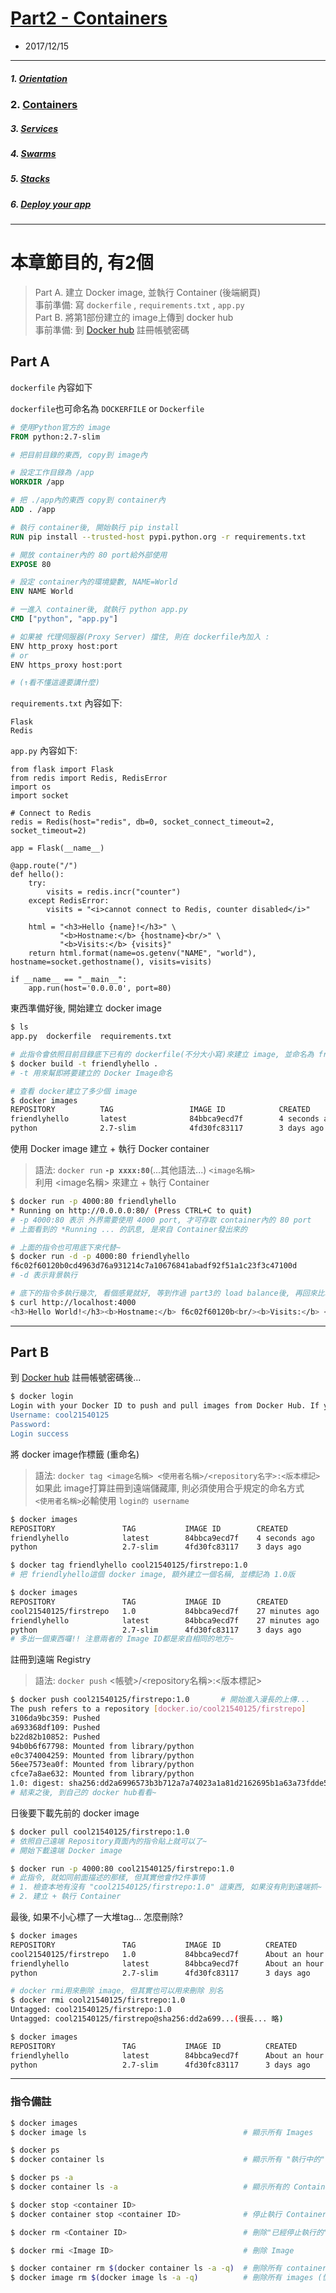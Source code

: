 # [Part2 - Containers](https://docs.docker.com/v17.09/get-started/part2/)
- 2017/12/15

---
##### 1. [Orientation ](./part1.orientation.md)
### 2. [Containers](./part2.containers.md)
##### 3. [Services](./part3.services.md)
##### 4. [Swarms](./part4.swarm.md)
##### 5. [Stacks](./part5.stacks.md) 
##### 6. [Deploy your app](./part6.deploy.md)

---

#  本章節目的, 有2個<br />
> Part A. 建立 Docker image, 並執行 Container (後端網頁) <br />
  事前準備: 寫 `dockerfile` , `requirements.txt` , `app.py`<br />
> Part B. 將第1部份建立的 image上傳到 docker hub <br />
  事前準備: 到 [Docker hub](https://hub.docker.com/) 註冊帳號密碼

## Part A

`dockerfile` 內容如下

`dockerfile`也可命名為 `DOCKERFILE` or `Dockerfile`

```dockerfile
# 使用Python官方的 image
FROM python:2.7-slim

# 把目前目錄的東西, copy到 image內

# 設定工作目錄為 /app
WORKDIR /app

# 把 ./app內的東西 copy到 container內
ADD . /app

# 執行 container後, 開始執行 pip install
RUN pip install --trusted-host pypi.python.org -r requirements.txt

# 開放 container內的 80 port給外部使用
EXPOSE 80

# 設定 container內的環境變數, NAME=World
ENV NAME World

# 一進入 container後, 就執行 python app.py
CMD ["python", "app.py"]
```


```sh
# 如果被 代理伺服器(Proxy Server) 擋住, 則在 dockerfile內加入 :
ENV http_proxy host:port
# or
ENV https_proxy host:port

# (↑看不懂這邊要講什麼)
```

`requirements.txt` 內容如下:
```
Flask
Redis
```

`app.py` 內容如下:
```
from flask import Flask
from redis import Redis, RedisError
import os
import socket

# Connect to Redis
redis = Redis(host="redis", db=0, socket_connect_timeout=2, socket_timeout=2)

app = Flask(__name__)

@app.route("/")
def hello():
    try:
        visits = redis.incr("counter")
    except RedisError:
        visits = "<i>cannot connect to Redis, counter disabled</i>"

    html = "<h3>Hello {name}!</h3>" \
           "<b>Hostname:</b> {hostname}<br/>" \
           "<b>Visits:</b> {visits}"
    return html.format(name=os.getenv("NAME", "world"), hostname=socket.gethostname(), visits=visits)

if __name__ == "__main__":
    app.run(host='0.0.0.0', port=80)
```

東西準備好後, 開始建立 docker image
```sh
$ ls
app.py  dockerfile  requirements.txt

# 此指令會依照目前目錄底下已有的 dockerfile(不分大小寫)來建立 image, 並命名為 friendlyhello
$ docker build -t friendlyhello .
# -t 用來幫即將要建立的 Docker Image命名

# 查看 docker建立了多少個 image
$ docker images
REPOSITORY          TAG                 IMAGE ID            CREATED             SIZE
friendlyhello       latest              84bbca9ecd7f        4 seconds ago       148MB
python              2.7-slim            4fd30fc83117        3 days ago          138MB
```

使用 Docker image 建立 + 執行 Docker container
> 語法: `docker run`  **`-p xxxx:80`**(...其他語法...) `<image名稱>` <br />
  利用 <image名稱> 來建立 + 執行 Container

```sh
$ docker run -p 4000:80 friendlyhello
* Running on http://0.0.0.0:80/ (Press CTRL+C to quit)
# -p 4000:80 表示 外界需要使用 4000 port, 才可存取 container內的 80 port
# 上面看到的 *Running ... 的訊息, 是來自 Container發出來的

# 上面的指令也可用底下來代替~
$ docker run -d -p 4000:80 friendlyhello
f6c02f60120b0cd4963d76a931214c7a10676841abadf92f51a1c23f3c47100d
# -d 表示背景執行

# 底下的指令多執行幾次, 看個感覺就好, 等到作過 part3的 load balance後, 再回來比較看看差在哪
$ curl http://localhost:4000
<h3>Hello World!</h3><b>Hostname:</b> f6c02f60120b<br/><b>Visits:</b> <i>cannot connect to Redis, counter disabled</i>
```

---

## Part B

到 [Docker hub](https://hub.docker.com/) 註冊帳號密碼後...
```sh
$ docker login
Login with your Docker ID to push and pull images from Docker Hub. If you don't have a Docker ID, head over to https://hub.docker.com to create one.
Username: cool21540125
Password: 
Login success
```

將 docker image作標籤 (重命名)
> 語法: `docker tag <image名稱> <使用者名稱>/<repository名字>:<版本標記>` <br />
  如果此 image打算註冊到遠端儲藏庫, 則必須使用合乎規定的命名方式<br />
  `<使用者名稱>`必輸使用 `login的 username`

```sh
$ docker images
REPOSITORY               TAG           IMAGE ID        CREATED           SIZE
friendlyhello            latest        84bbca9ecd7f    4 seconds ago     148MB
python                   2.7-slim      4fd30fc83117    3 days ago        138MB

$ docker tag friendlyhello cool21540125/firstrepo:1.0
# 把 friendlyhello這個 docker image, 額外建立一個名稱, 並標記為 1.0版

$ docker images
REPOSITORY               TAG           IMAGE ID        CREATED           SIZE
cool21540125/firstrepo   1.0           84bbca9ecd7f    27 minutes ago    148MB
friendlyhello            latest        84bbca9ecd7f    27 minutes ago    148MB
python                   2.7-slim      4fd30fc83117    3 days ago        138MB
# 多出一個東西囉!! 注意兩者的 Image ID都是來自相同的地方~
```

註冊到遠端 Registry
> 語法: `docker push` <帳號>/<repository名稱>:<版本標記>
```sh
$ docker push cool21540125/firstrepo:1.0       # 開始進入漫長的上傳...
The push refers to a repository [docker.io/cool21540125/firstrepo]
3106da9bc359: Pushed
a693368df109: Pushed
b22d82b10852: Pushed
94b0b6f67798: Mounted from library/python
e0c374004259: Mounted from library/python
56ee7573ea0f: Mounted from library/python
cfce7a8ae632: Mounted from library/python
1.0: digest: sha256:dd2a6996573b3b712a7a74023a1a81d2162695b1a63a73fdde5ff6fca198e500 size: 1788
# 結束之後, 到自己的 docker hub看看~
```

日後要下載先前的 docker image
```sh
$ docker pull cool21540125/firstrepo:1.0
# 依照自己遠端 Repository頁面內的指令貼上就可以了~
# 開始下載遠端 Docker image

$ docker run -p 4000:80 cool21540125/firstrepo:1.0 
# 此指令, 就如同前面描述的那樣, 但其實他會作2件事情
# 1. 檢查本地有沒有 "cool21540125/firstrepo:1.0" 這東西, 如果沒有則到遠端抓~
# 2. 建立 + 執行 Container
```

最後, 如果不小心標了一大堆tag... 怎麼刪除?
```sh
$ docker images
REPOSITORY               TAG           IMAGE ID          CREATED             SIZE
cool21540125/firstrepo   1.0           84bbca9ecd7f      About an hour ago   148MB
friendlyhello            latest        84bbca9ecd7f      About an hour ago   148MB
python                   2.7-slim      4fd30fc83117      3 days ago          138MB

# docker rmi用來刪除 image, 但其實也可以用來刪除 別名
$ docker rmi cool21540125/firstrepo:1.0
Untagged: cool21540125/firstrepo:1.0
Untagged: cool21540125/firstrepo@sha256:dd2a699...(很長... 略)

$ docker images
REPOSITORY               TAG           IMAGE ID          CREATED             SIZE
friendlyhello            latest        84bbca9ecd7f      About an hour ago   148MB
python                   2.7-slim      4fd30fc83117      3 days ago          138MB
```

---

### 指令備註
```sh
$ docker images
$ docker image ls                                   # 顯示所有 Images

$ docker ps
$ docker container ls                               # 顯示所有 "執行中的" Container

$ docker ps -a
$ docker container ls -a                            # 顯示所有的 Container

$ docker stop <container ID>
$ docker container stop <container ID>              # 停止執行 Container

$ docker rm <Container ID>                          # 刪除"已經停止執行的" Container

$ docker rmi <Image ID>                             # 刪除 Image

$ docker container rm $(docker container ls -a -q)  # 刪除所有 container (慎用!!)
$ docker image rm $(docker image ls -a -q)          # 刪除所有 images (慎用!!)
```
